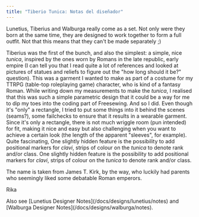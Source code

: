 ```yaml
---
title: "Tiberio Tunica: Notas del diseñador"
---
```


<Note compact>Lunetius, Tiberius and Walburga really come as a set. Not only were they born at the same time, they are designed to work together to form a full outfit. Not that this means that they can't be made separately ;)</Note>

Tiberius was the first of the bunch, and also the simplest: a simple, nice *tunica*, inspired by the ones worn by Romans in the late republic, early empire (I can tell you that I read quite a lot of references and looked at pictures of statues and reliefs to figure out the "how long should it be?" question). This was a garment I wanted to make as part of a costume for my TTRPG (table-top roleplaying game) character, who is kind of a fantasy Roman. While writing down my measurements to make the *tunica*, I realised that this was such a simple parametric design that it could be a way for me to dip my toes into the coding part of Freesewing. And so I did. Even though it's "only" a rectangle, I tried to put some things into it behind the scenes (seams?), some failchecks to ensure that it results in a wearable garment. Since it's only a rectangle, there is not much wriggle room (pun intended) for fit, making it nice and easy but also challenging when you want to achieve a certain look (the length of the apparent "sleeves", for example). Quite fascinating, One slightly hidden feature is the possibility to add positional markers for *clavi*, strips of colour on the *tunica* to denote rank and/or class. One slightly hidden feature is the possibility to add positional markers for *clavi*, strips of colour on the *tunica* to denote rank and/or class.

The name is taken from James T. Kirk, by the way, who luckily had parents who seemingly liked some debatable Roman emperors.

Rika

<Related compact>Also see \[Lunetius Designer Notes\](/docs/designs/lunetius/notes) and \[Walburga Designer Notes\](/docs/designs/walburga/notes).</Related>
